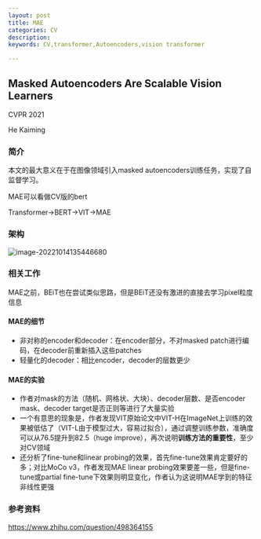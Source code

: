 ```yaml
---
layout: post
title: MAE
categories: CV
description:
keywords: CV,transformer,Autoencoders,vision transformer

---
```


## Masked Autoencoders Are Scalable Vision Learners

CVPR 2021  

He Kaiming

### 简介

本文的最大意义在于在图像领域引入masked autoencoders训练任务，实现了自监督学习。

MAE可以看做CV版的bert

Transformer->BERT->VIT->MAE



### 架构

![image-20221014135446680](http://pic.inoodles.online/imgimage-20221014135446680.png)



### 相关工作

MAE之前，BEiT也在尝试类似思路，但是BEiT还没有激进的直接去学习pixel粒度信息

#### MAE的细节

- 非对称的encoder和decoder：在encoder部分，不对masked patch进行编码，在decoder前重新插入这些patches
- 轻量化的decoder：相比encoder，decoder的层数更少



#### MAE的实验

- 作者对mask的方法（随机、网格状、大块）、decoder层数、是否encoder mask、decoder target是否正则等进行了大量实验
- 一个有意思的现象是，作者发现VIT原始论文中VIT-H在ImageNet上训练的效果被低估了（VIT-L由于模型过大，容易过拟合），通过调整训练参数，准确度可以从76.5提升到82.5（huge improve），再次说明**训练方法的重要性**，至少对CV领域
- 还分析了fine-tune和linear probing的效果，首先fine-tune效果肯定要好的多；对比MoCo v3，作者发现MAE linear probing效果要差一些，但是fine-tune或partial fine-tune下效果则明显变化，作者认为这说明MAE学到的特征非线性更强

### 参考资料

https://www.zhihu.com/question/498364155

